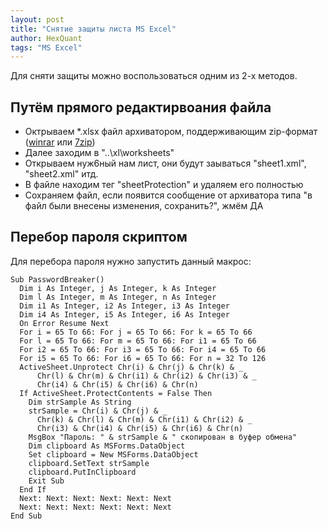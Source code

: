 ```yaml
---
layout: post
title: "Снятие защиты листа MS Excel"
author: HexQuant
tags: "MS Excel"
---
```


Для сняти защиты можно воспользоваться одним из 2-х методов.

## Путём прямого редактирвоания файла
* Октрываем *.xlsx файл архиватором, поддерживающим zip-формат ([winrar](https://www.rarlab.com/) или [7zip](https://www.7-zip.org/))
* Далее заходим в "..\xl\worksheets\"
* Открываем нуж6ный нам лист, они будут заываться "sheet1.xml", "sheet2.xml" итд.
* В файле находим тег "sheetProtection" и удаляем его полностью
* Сохраняем файл, если появится сообщение от архиватора типа "в файл были внесены изменения, сохранить?", жмём ДА

## Перебор пароля скриптом
Для перебора пароля нужно запустить данный макрос:

```
Sub PasswordBreaker()
  Dim i As Integer, j As Integer, k As Integer
  Dim l As Integer, m As Integer, n As Integer
  Dim i1 As Integer, i2 As Integer, i3 As Integer
  Dim i4 As Integer, i5 As Integer, i6 As Integer
  On Error Resume Next
  For i = 65 To 66: For j = 65 To 66: For k = 65 To 66
  For l = 65 To 66: For m = 65 To 66: For i1 = 65 To 66
  For i2 = 65 To 66: For i3 = 65 To 66: For i4 = 65 To 66
  For i5 = 65 To 66: For i6 = 65 To 66: For n = 32 To 126
  ActiveSheet.Unprotect Chr(i) & Chr(j) & Chr(k) & _
      Chr(l) & Chr(m) & Chr(i1) & Chr(i2) & Chr(i3) & _
      Chr(i4) & Chr(i5) & Chr(i6) & Chr(n)
  If ActiveSheet.ProtectContents = False Then
    Dim strSample As String
    strSample = Chr(i) & Chr(j) & _
      Chr(k) & Chr(l) & Chr(m) & Chr(i1) & Chr(i2) & _
      Chr(i3) & Chr(i4) & Chr(i5) & Chr(i6) & Chr(n)
    MsgBox "Пароль: " & strSample & " скопирован в буфер обмена"
    Dim clipboard As MSForms.DataObject
    Set clipboard = New MSForms.DataObject
    clipboard.SetText strSample
    clipboard.PutInClipboard
    Exit Sub
  End If
  Next: Next: Next: Next: Next: Next
  Next: Next: Next: Next: Next: Next
End Sub
```
